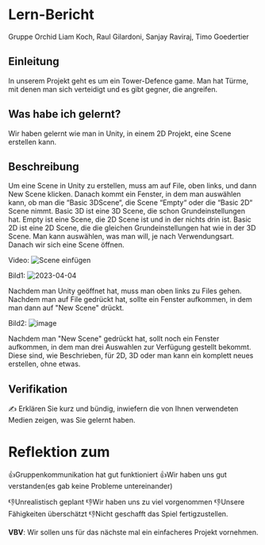 # Lern-Bericht
Gruppe Orchid
Liam Koch, Raul Gilardoni, Sanjay Raviraj, Timo Goedertier

## Einleitung

In unserem Projekt geht es um ein Tower-Defence game. Man hat Türme, mit denen man sich verteidigt und es gibt gegner, die angreifen.

## Was habe ich gelernt?

Wir haben gelernt wie man in Unity, in einem 2D Projekt, eine Scene erstellen kann.


## Beschreibung
Um eine Scene in Unity zu erstellen, muss am auf File, oben links, und dann New Scene klicken. Danach kommt ein Fenster, in dem man auswählen kann, ob man die “Basic 3DScene“, die Scene “Empty“ oder die “Basic 2D“ Scene nimmt. Basic 3D ist eine 3D Scene, die schon Grundeinstellungen hat. Empty ist eine Scene, die 2D Scene ist und in der nichts drin ist. Basic 2D ist eine 2D Scene, die die gleichen Grundeinstellungen hat wie in der 3D Scene. Man kann auswählen, was man will, je nach Verwendungsart. Danach wir sich eine Scene öffnen.

Video:
![Scene einfügen](https://user-images.githubusercontent.com/110893121/229715848-190236bd-d95e-4ef5-91bc-0e8b22606116.gif)

Bild1:
![2023-04-04](https://user-images.githubusercontent.com/110893121/229716205-ea75df62-c58c-429c-8678-077317786ec9.png)

Nachdem man Unity geöffnet hat, muss man oben links zu Files gehen. Nachdem man auf File gedrückt hat, sollte ein Fenster aufkommen, in dem man dann auf "New Scene" drückt.

Bild2:
![image](https://user-images.githubusercontent.com/110893121/229716149-dbff3cc2-0760-45ef-8aa7-e5c86453d52b.png)

Nachdem man "New Scene" gedrückt hat, sollt noch ein Fenster aufkommen, in dem man drei Auswahlen zur Verfügung gestellt bekommt.
Diese sind, wie Beschrieben, für 2D, 3D oder man kann ein komplett neues erstellen, ohne etwas.


## Verifikation

✍️ Erklären Sie kurz und bündig, inwiefern die von Ihnen verwendeten Medien zeigen, was Sie gelernt haben.

# Reflektion zum 

👍Gruppenkommunikation hat gut funktioniert 
👍Wir haben uns gut verstanden(es gab keine Probleme untereinander)


👎Unrealistisch geplant
👎Wir haben uns zu viel vorgenommen 
👎Unsere Fähigkeiten überschätzt
👎Nicht geschafft das Spiel fertigzustellen.

**VBV**: Wir sollen uns für das nächste mal ein einfacheres Projekt vornehmen.
